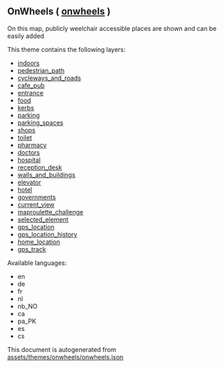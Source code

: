[//]: # (WARNING: this file is automatically generated. Please find the sources at the bottom and edit those sources)

 OnWheels ( [onwheels](https://mapcomplete.osm.be/onwheels) ) 
--------------------------------------------------------------



On this map, publicly weelchair accessible places are shown and can be easily added

This theme contains the following layers:



  - [indoors](../Layers/indoors.md)
  - [pedestrian_path](../Layers/pedestrian_path.md)
  - [cycleways_and_roads](../Layers/cycleways_and_roads.md)
  - [cafe_pub](../Layers/cafe_pub.md)
  - [entrance](../Layers/entrance.md)
  - [food](../Layers/food.md)
  - [kerbs](../Layers/kerbs.md)
  - [parking](../Layers/parking.md)
  - [parking_spaces](../Layers/parking_spaces.md)
  - [shops](../Layers/shops.md)
  - [toilet](../Layers/toilet.md)
  - [pharmacy](../Layers/pharmacy.md)
  - [doctors](../Layers/doctors.md)
  - [hospital](../Layers/hospital.md)
  - [reception_desk](../Layers/reception_desk.md)
  - [walls_and_buildings](../Layers/walls_and_buildings.md)
  - [elevator](../Layers/elevator.md)
  - [hotel](../Layers/hotel.md)
  - [governments](../Layers/governments.md)
  - [current_view](../Layers/current_view.md)
  - [maproulette_challenge](../Layers/maproulette_challenge.md)
  - [selected_element](../Layers/selected_element.md)
  - [gps_location](../Layers/gps_location.md)
  - [gps_location_history](../Layers/gps_location_history.md)
  - [home_location](../Layers/home_location.md)
  - [gps_track](../Layers/gps_track.md)


Available languages:



  - en
  - de
  - fr
  - nl
  - nb_NO
  - ca
  - pa_PK
  - es
  - cs
 

This document is autogenerated from [assets/themes/onwheels/onwheels.json](https://github.com/pietervdvn/MapComplete/blob/develop/assets/themes/onwheels/onwheels.json)

